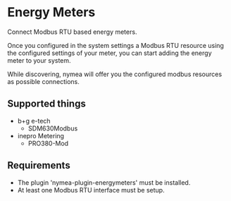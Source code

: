 # Energy Meters

Connect Modbus RTU based energy meters.

Once you configured in the system settings a Modbus RTU resource using the configured settings of your meter, you can start adding the energy meter to your system.

While discovering, nymea will offer you the configured modbus resources as possible connections. 


## Supported things

* b+g e-tech
    * SDM630Modbus
* inepro Metering
    * PRO380-Mod
    

## Requirements

* The plugin 'nymea-plugin-energymeters' must be installed.
* At least one Modbus RTU interface must be setup.
